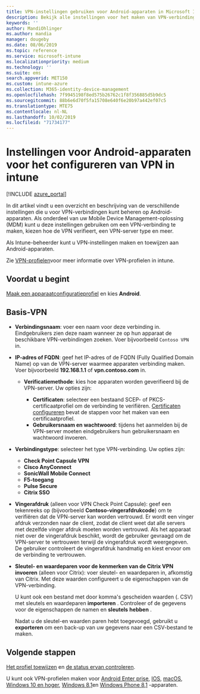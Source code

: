 ```yaml
---
title: VPN-instellingen gebruiken voor Android-apparaten in Microsoft Intune - Azure | Microsoft Docs
description: Bekijk alle instellingen voor het maken van VPN-verbindingen op Android-apparaten in Microsoft Intune. Voer de verbindings naam, het IP-adres of de FQDN van de VPN-server in, Kies hoe gebruikers verifiëren en kies Citrix, SonicWall, Check Point capsule en Pulse Secure Connect types.
keywords: ''
author: MandiOhlinger
ms.author: mandia
manager: dougeby
ms.date: 08/06/2019
ms.topic: reference
ms.service: microsoft-intune
ms.localizationpriority: medium
ms.technology: ''
ms.suite: ems
search.appverid: MET150
ms.custom: intune-azure
ms.collection: M365-identity-device-management
ms.openlocfilehash: 7f9945198f8ed575b26762c1f8f356885d5b9dc5
ms.sourcegitcommit: 88b6e6d70f5fa15708e640f6e20b97a442ef07c5
ms.translationtype: MTE75
ms.contentlocale: nl-NL
ms.lasthandoff: 10/02/2019
ms.locfileid: "71734177"
---
```

# <a name="android-device-settings-to-configure-vpn-in-intune"></a>Instellingen voor Android-apparaten voor het configureren van VPN in intune

[!INCLUDE [azure_portal](../includes/azure_portal.md)]

In dit artikel vindt u een overzicht en beschrijving van de verschillende instellingen die u voor VPN-verbindingen kunt beheren op Android-apparaten. Als onderdeel van uw Mobile Device Management-oplossing (MDM) kunt u deze instellingen gebruiken om een VPN-verbinding te maken, kiezen hoe de VPN verifieert, een VPN-server type en meer.

Als Intune-beheerder kunt u VPN-instellingen maken en toewijzen aan Android-apparaten. 

Zie [VPN-profielen](vpn-settings-configure.md)voor meer informatie over VPN-profielen in intune.

## <a name="before-you-begin"></a>Voordat u begint

[Maak een apparaatconfiguratieprofiel](vpn-settings-configure.md#create-a-device-profile) en kies **Android**.

## <a name="base-vpn"></a>Basis-VPN

- **Verbindingsnaam**: voer een naam voor deze verbinding in. Eindgebruikers zien deze naam wanneer ze op hun apparaat de beschikbare VPN-verbindingen zoeken. Voer bijvoorbeeld `Contoso VPN` in.
- **IP-adres of FQDN**: geef het IP-adres of de FQDN (Fully Qualified Domain Name) op van de VPN-server waarmee apparaten verbinding maken. Voer bijvoorbeeld **192.168.1.1** of **vpn.contoso.com** in.

  - **Verificatiemethode**: kies hoe apparaten worden geverifieerd bij de VPN-server. Uw opties zijn:

    - **Certificaten**: selecteer een bestaand SCEP- of PKCS-certificaatprofiel om de verbinding te verifiëren. [Certificaten configureren](../protect/certificates-configure.md) bevat de stappen voor het maken van een certificaatprofiel.
    - **Gebruikersnaam en wachtwoord**: tijdens het aanmelden bij de VPN-server moeten eindgebruikers hun gebruikersnaam en wachtwoord invoeren.

- **Verbindingstype**: selecteer het type VPN-verbinding. Uw opties zijn:

  - **Check Point Capsule VPN**
  - **Cisco AnyConnect**
  - **SonicWall Mobile Connect**
  - **F5-toegang**
  - **Pulse Secure**
  - **Citrix SSO**

- **Vingerafdruk** (alleen voor VPN Check Point Capsule): geef een tekenreeks op (bijvoorbeeld **Contoso-vingerafdrukcode**) om te verifiëren dat de VPN-server kan worden vertrouwd. Er wordt een vinger afdruk verzonden naar de client, zodat de client weet dat alle servers met dezelfde vinger afdruk moeten worden vertrouwd. Als het apparaat niet over de vingerafdruk beschikt, wordt de gebruiker gevraagd om de VPN-server te vertrouwen terwijl de vingerafdruk wordt weergegeven. De gebruiker controleert de vingerafdruk handmatig en kiest ervoor om de verbinding te vertrouwen.
- **Sleutel- en waardeparen voor de kenmerken van de Citrix VPN invoeren** (alleen voor Citrix): voer sleutel- en waardeparen in, afkomstig van Citrix. Met deze waarden configureert u de eigenschappen van de VPN-verbinding. 

  U kunt ook een bestand met door komma's gescheiden waarden (. CSV) met sleutels en waardeparen **importeren** . Controleer of de gegevens voor de eigenschappen de namen en **sleutels** **hebben** .

  Nadat u de sleutel-en waarden paren hebt toegevoegd, gebruikt u **exporteren** om een back-up van uw gegevens naar een CSV-bestand te maken.

## <a name="next-steps"></a>Volgende stappen

[Het profiel toewijzen](device-profile-assign.md) en [de status ervan controleren](device-profile-monitor.md).

U kunt ook VPN-profielen maken voor [Android Enter prise](vpn-settings-android-enterprise.md), [IOS](vpn-settings-ios.md), [macOS](vpn-settings-macos.md), [Windows 10 en hoger](vpn-settings-windows-10.md), [Windows 8,1](vpn-settings-windows-8-1.md)en [Windows Phone 8,1](vpn-settings-windows-phone-8-1.md) -apparaten.
